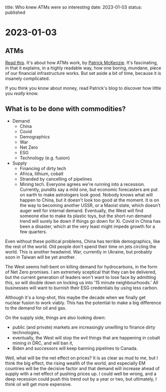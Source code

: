 title: Who knew ATMs were so interesting
date: 2023-01-03
status: published

# 2023-01-03
## ATMs
[Read this](https://www.bitsaboutmoney.com/archive/the-infrastructure-behind-atms/?ref=bits-about-money-newsletter).
It's about how ATMs work, by [Patrick McKenzie](https://www.bitsaboutmoney.com/patio11/).
It's fascinating, in that it explains, in a highly readable way,
how one boring, mundane, piece of our financial infrastructure works.
But set aside a bit of time, because it is insanely complicated.

If you think you know about money, read Patrick's blog to discover how little you *really* know.

## What is to be done with commodities?
- Demand
	- China
	- Covid
	- Demographics
	- War
	- Net Zero
	- ESG
	- Technology (e.g. fusion)
- Supply
	- Financing of dirty tech
	- Africa, lithium, cobalt
	- Stranded by cancelling of pipelines
	- Mining tech.
Everyone agrees we're running into a recession.
Currently, pundits say a mild one, but economic forecasters are put on
earth to make astrologers look good.
Nobody knows what will happen to China, but it doesn't look too good at the moment.
It is on the way to becoming another USSR, or a Maoist state, which doesn't auger well for 
internal demand. Eventually, the West will find someone else to make its plastic toys,
but the short-run demand trend will surely be down if things go down for Xi.
Covid in China has been a disaster, which at the very least might 
impede growth for a few quarters.

Even without these political problems, China has terrible demographics, like the rest of the world. Old people don't spend their time on jets circling the world. This is another headwind.
War, currently in Ukraine, but probably soon in Taiwan will be yet another.

The West seems hell-bent on killing demand for hydrocarbons, in the form of Net Zero promises. I am extremely sceptical that they can be delivered, but the current generation of leaders won't want to lose face by admitting this, so will double down on locking us into '15 minute neighbourhoods.' All businesses will want to burnish their ESG credentials by using less carbon.

Although it's a long-shot, this maybe the decade when we finally get nuclear fusion to work 
viably. This has the potential to make a big difference to the demand for oil and gas.

On the supply side, things are also looking down:
- public (and private) markets are increasingly unwilling to finance dirty technologies,
- eventually, the West will stop the evil things that are happening in cobalt mining in DRC, and will ban it,
- Biden and successors will keep banning pipelines to Canada.

Well, what will be the net effect on prices?
It is as clear as mud to me, but I think the big effect, the rising wealth of the world, and especially EM countries will be the decisive factor and that demand will increase
ahead of supply with a net effect of pushing prices up.
I could well be wrong, and a deep recession could push this trend out by a year or two,
but ultimately, I think oil will get more expensive.


